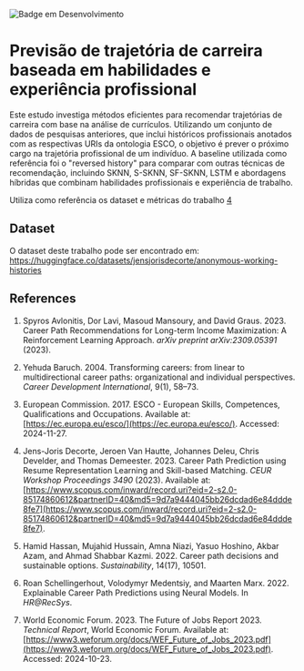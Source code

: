 ![Badge em Desenvolvimento](http://img.shields.io/static/v1?label=STATUS&message=EM%20DESENVOLVIMENTO&color=GREEN&style=for-the-badge)


# Previsão de trajetória de carreira baseada em habilidades e experiência profissional

Este estudo investiga métodos eficientes para recomendar trajetórias de carreira com base na análise de currículos. Utilizando um conjunto de dados de pesquisas anteriores, que inclui históricos profissionais anotados com as respectivas URIs da ontologia ESCO, o objetivo é prever o próximo cargo na trajetória profissional de um indivíduo. A baseline utilizada como referência foi o "reversed history" para comparar com outras técnicas de recomendação, incluindo SKNN, S-SKNN, SF-SKNN, LSTM e abordagens híbridas que combinam habilidades profissionais e experiência de trabalho.

Utiliza como referência os dataset e métricas do trabalho [4](https://www.scopus.com/record/display.uri?eid=2-s2.0-85174860612&origin=inward&txGid=9a4d9536d191a3f9c6a2e394b4470e6e)

## Dataset
O dataset deste trabalho pode ser encontrado em:
https://huggingface.co/datasets/jensjorisdecorte/anonymous-working-histories



## References

1. Spyros Avlonitis, Dor Lavi, Masoud Mansoury, and David Graus. 2023. Career Path Recommendations for Long-term Income Maximization: A Reinforcement Learning Approach. *arXiv preprint arXiv:2309.05391* (2023).

2. Yehuda Baruch. 2004. Transforming careers: from linear to multidirectional career paths: organizational and individual perspectives. *Career Development International*, 9(1), 58–73.

3. European Commission. 2017. ESCO - European Skills, Competences, Qualifications and Occupations. Available at: [https://ec.europa.eu/esco/](https://ec.europa.eu/esco/). Accessed: 2024-11-27.

4. Jens-Joris Decorte, Jeroen Van Hautte, Johannes Deleu, Chris Develder, and Thomas Demeester. 2023. Career Path Prediction using Resume Representation Learning and Skill-based Matching. *CEUR Workshop Proceedings 3490* (2023). Available at: [https://www.scopus.com/inward/record.uri?eid=2-s2.0-85174860612&partnerID=40&md5=9d7a9444045bb26dcdad6e84ddde8fe7](https://www.scopus.com/inward/record.uri?eid=2-s2.0-85174860612&partnerID=40&md5=9d7a9444045bb26dcdad6e84ddde8fe7). 

6. Hamid Hassan, Mujahid Hussain, Amna Niazi, Yasuo Hoshino, Akbar Azam, and Ahmad Shabbar Kazmi. 2022. Career path decisions and sustainable options. *Sustainability*, 14(17), 10501.

7. Roan Schellingerhout, Volodymyr Medentsiy, and Maarten Marx. 2022. Explainable Career Path Predictions using Neural Models. In *HR@RecSys*.

8. World Economic Forum. 2023. The Future of Jobs Report 2023. *Technical Report*, World Economic Forum. Available at: [https://www3.weforum.org/docs/WEF_Future_of_Jobs_2023.pdf](https://www3.weforum.org/docs/WEF_Future_of_Jobs_2023.pdf). Accessed: 2024-10-23.